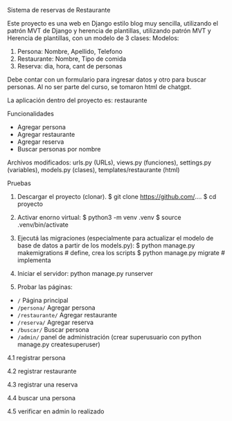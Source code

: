 Sistema de reservas de Restaurante

Este proyecto es una web en Django estilo blog muy sencilla, utilizando el patrón MVT de Django y herencia de plantillas, utilizando patrón MVT y Herencia de plantillas, con un modelo de 3 clases:
Modelos:
1. Persona: Nombre, Apellido, Telefono
2. Restaurante: Nombre, Tipo de comida
3. Reserva: dia, hora, cant de personas

Debe contar con un formulario para ingresar datos y otro para buscar personas.
Al no ser parte del curso, se tomaron html de chatgpt.

La aplicación dentro del proyecto es: restaurante

Funcionalidades

- Agregar persona
- Agregar restaurante
- Agregar reserva
- Buscar personas por nombre

Archivos modificados:
urls.py (URLs), views.py (funciones), settings.py (variables), models.py (clases), templates/restaurante (html)

Pruebas

1. Descargar el proyecto (clonar).
$ git clone https://github.com/....
$ cd proyecto
2. Activar enorno virtual:
$ python3 -m venv .venv
$ source .venv/bin/activate

3. Ejecutá las migraciones (especialmente para actualizar el modelo de base de datos a partir de los models.py):
$ python manage.py makemigrations # define, crea los scripts
$ python manage.py migrate # implementa

3. Iniciar el servidor:
python manage.py runserver

4. Probar las páginas:
- `/` Página principal
- `/persona/` Agregar persona
- `/restaurante/` Agregar restaurante
- `/reserva/` Agregar reserva
- `/buscar/` Buscar persona
- `/admin/` panel de administración (crear superusuario con  python manage.py createsuperuser)

4.1 registrar persona

4.2 registrar restaurante

4.3 registrar una reserva

4.4 buscar una persona

4.5 verificar en admin lo realizado

